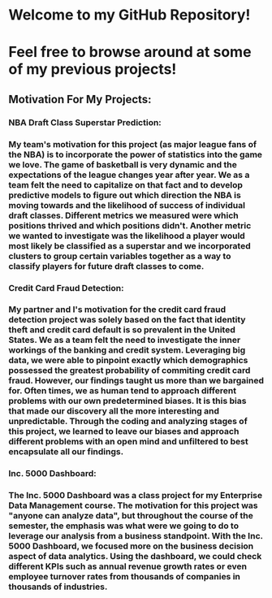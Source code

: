 # Welcome to my GitHub Repository!
# Feel free to browse around at some of my previous projects!

## Motivation For My Projects:

### NBA Draft Class Superstar Prediction:
### My team's motivation for this project (as major league fans of the NBA) is to incorporate the power of statistics into the game we love. The game of basketball is very dynamic and the expectations of the league changes year after year. We as a team felt the need to capitalize on that fact and to develop predictive models to figure out which direction the NBA is moving towards and the likelihood of success of individual draft classes. Different metrics we measured were which positions thrived and which positions didn't. Another metric we wanted to investigate was the likelihood a player would most likely be classified as a superstar and we incorporated clusters to group certain variables together as a way to classify players for future draft classes to come.

### Credit Card Fraud Detection:
### My partner and I's motivation for the credit card fraud detection project was solely based on the fact that identity theft and credit card default is so prevalent in the United States. We as a team felt the need to investigate the inner workings of the banking and credit system. Leveraging big data, we were able to pinpoint exactly which demographics possessed the greatest probability of commiting credit card fraud. However, our findings taught us more than we bargained for. Often times, we as human tend to approach different problems with our own predetermined biases. It is this bias that made our discovery all the more interesting and unpredictable. Through the coding and analyzing stages of this project, we learned to leave our biases and approach different problems with an open mind and unfiltered to best encapsulate all our findings.

### Inc. 5000 Dashboard:
### The Inc. 5000 Dashboard was a class project for my Enterprise Data Management course. The motivation for this project was "anyone can analyze data", but throughout the course of the semester, the emphasis was what were we going to do to leverage our analysis from a business standpoint. With the Inc. 5000 Dashboard, we focused more on the business decision aspect of data analytics. Using the dashboard, we could check different KPIs such as annual revenue growth rates or even employee turnover rates from thousands of companies in thousands of industries.

